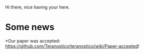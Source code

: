 Hi there, nice having your here.


# Some news
*Our paper was accepted: https://github.com/Teranostico/teranostico/wiki/Paper-accepted!
